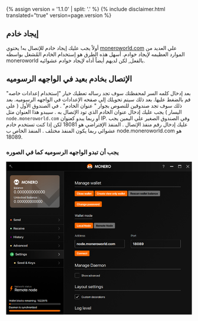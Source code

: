 {% assign version = '1.1.0' | split: '.' %}
{% include disclaimer.html translated="true" version=page.version %}
## إيجاد خادم
أولاً يجب عليك إيجاد خادم للإتصال به! يحتوي [moneroworld.com](https://moneroworld.com/#nodes) علي العديد من الموارد العظيمه لإيجاد خوادم. أسهل هذه الطرق هو إستخدام الخادم المُشغل بواسطه moneroworld بالفعل, لكن لديهم أيضاً أداه لإيجاد خوادم عشوائيه.

## الإتصال بخادم بعيد في الواجهه الرسوميه
بعد إدخال كلمه السر لمحفظتك سوف تجد رساله تعطيك خيار "إستخدام إعدادات خاصه" قم بالضغط عليها. بعد ذلك سيتم تحويلك إلي صفحه الإعدادات في الواجهه الرسوميه. بعد ذلك سوف تجد صندوقين للنصوص بجوار " عنوان الخادم" . في الصندوق الأول ( علي اليسار ) يجب عليك إدخال عنوان الخادم الذي تود الإتصال به . سيبدو هذا العنوان مثل `node.moneroworld.com` أو ربما يبدو كعنوان IP. وفي الصندوق الصغير علي اليمين يجب عليك إدخال رقم منفذ الإتصال . المنفذ الإفتراضي هو 18081 لكن إذا كنت تستخدم خادم عشوائي ربما يكون المنفذ مختلف . المنفذ الخاص ب node.moneroworld.com هو 18089.
### يجب أن تبدو الواجهه الرسوميه  كما في الصوره
<img src="png/remote_node/remote-node-screenshot.png" width="(600)">
